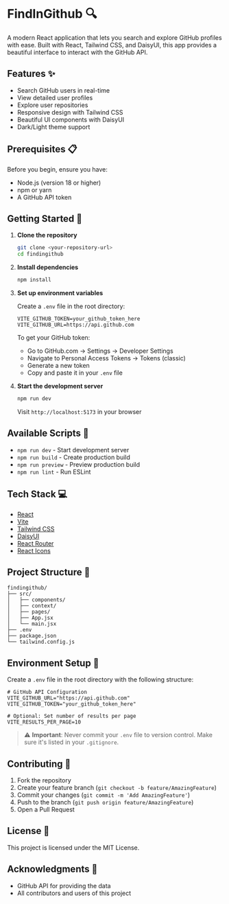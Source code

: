 # FindInGithub 🔍

A modern React application that lets you search and explore GitHub profiles with ease. Built with React, Tailwind CSS, and DaisyUI, this app provides a beautiful interface to interact with the GitHub API.

## Features ✨

- Search GitHub users in real-time
- View detailed user profiles
- Explore user repositories
- Responsive design with Tailwind CSS
- Beautiful UI components with DaisyUI
- Dark/Light theme support

## Prerequisites 📋

Before you begin, ensure you have:

- Node.js (version 18 or higher)
- npm or yarn
- A GitHub API token

## Getting Started 🚀

1. **Clone the repository**

   ```bash
   git clone <your-repository-url>
   cd findingithub
   ```

2. **Install dependencies**

   ```bash
   npm install
   ```

3. **Set up environment variables**

   Create a `.env` file in the root directory:

   ```env
   VITE_GITHUB_TOKEN=your_github_token_here
   VITE_GITHUB_URL=https://api.github.com
   ```

   To get your GitHub token:

   - Go to GitHub.com → Settings → Developer Settings
   - Navigate to Personal Access Tokens → Tokens (classic)
   - Generate a new token
   - Copy and paste it in your `.env` file

4. **Start the development server**
   ```bash
   npm run dev
   ```
   Visit `http://localhost:5173` in your browser

## Available Scripts 📜

- `npm run dev` - Start development server
- `npm run build` - Create production build
- `npm run preview` - Preview production build
- `npm run lint` - Run ESLint

## Tech Stack 💻

- [React](https://reactjs.org/)
- [Vite](https://vitejs.dev/)
- [Tailwind CSS](https://tailwindcss.com/)
- [DaisyUI](https://daisyui.com/)
- [React Router](https://reactrouter.com/)
- [React Icons](https://react-icons.github.io/react-icons/)

## Project Structure 📁

```
findingithub/
├── src/
│   ├── components/
│   ├── context/
│   ├── pages/
│   ├── App.jsx
│   └── main.jsx
├── .env
├── package.json
└── tailwind.config.js
```

## Environment Setup 🔑

Create a `.env` file in the root directory with the following structure:

```env
# GitHub API Configuration
VITE_GITHUB_URL="https://api.github.com"
VITE_GITHUB_TOKEN="your_github_token_here"

# Optional: Set number of results per page
VITE_RESULTS_PER_PAGE=10
```

> ⚠️ **Important**: Never commit your `.env` file to version control. Make sure it's listed in your `.gitignore`.

## Contributing 🤝

1. Fork the repository
2. Create your feature branch (`git checkout -b feature/AmazingFeature`)
3. Commit your changes (`git commit -m 'Add AmazingFeature'`)
4. Push to the branch (`git push origin feature/AmazingFeature`)
5. Open a Pull Request

## License 📄

This project is licensed under the MIT License.

## Acknowledgments 🙏

- GitHub API for providing the data
- All contributors and users of this project
